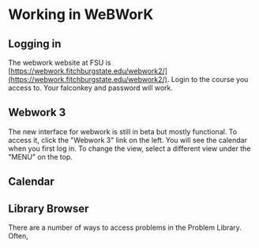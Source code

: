 Working in WeBWorK
=======

Logging in
-----

The webwork website at FSU is [https://webwork.fitchburgstate.edu/webwork2/](https://webwork.fitchburgstate.edu/webwork2/). Login to the course you access to.  Your falconkey and password will work. 

Webwork 3
-------

The new interface for webwork is still in beta but mostly functional.  To access it, click the "Webwork 3" link on the left.   You will see the calendar when you first log in.  To change the view, select a different view under the "MENU" on the top. 

Calendar
------

Library Browser
------

There are a number of ways to access problems in the Problem Library.  Often, 